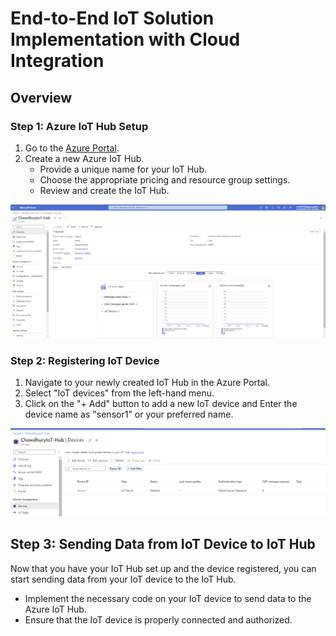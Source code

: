 # End-to-End IoT Solution Implementation with Cloud Integration

## Overview



### Step 1: Azure IoT Hub Setup

1. Go to the [Azure Portal](https://portal.azure.com/).
2. Create a new Azure IoT Hub.
   - Provide a unique name for your IoT Hub.
   - Choose the appropriate pricing and resource group settings.
   - Review and create the IoT Hub.

![Azure IoT Hub](images/IoT-hub.png)

### Step 2: Registering IoT Device

1. Navigate to your newly created IoT Hub in the Azure Portal.
2. Select "IoT devices" from the left-hand menu.
3. Click on the "+ Add" button to add a new IoT device and Enter the device name as "sensor1" or your preferred name.
   
![Azure IoT Hub](images/Picture2.png)
## Step 3: Sending Data from IoT Device to IoT Hub

Now that you have your IoT Hub set up and the device registered, you can start sending data from your IoT device to the IoT Hub.

- Implement the necessary code on your IoT device to send data to the Azure IoT Hub.
- Ensure that the IoT device is properly connected and authorized.